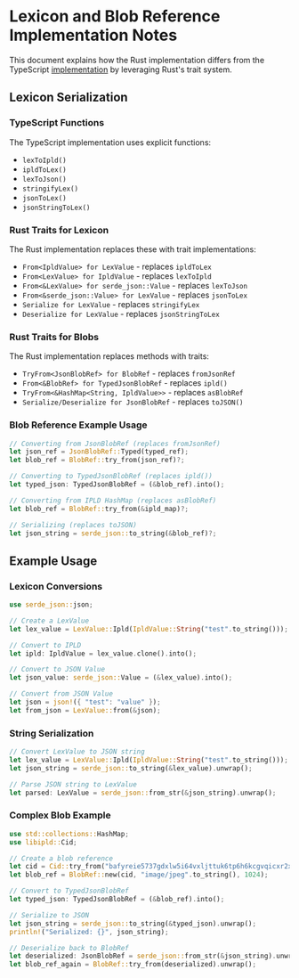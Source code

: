 # Lexicon and Blob Reference Implementation Notes

This document explains how the Rust implementation differs from the TypeScript [implementation](https://github.com/bluesky-social/atproto/tree/bfa178ca62612884e5b4e0a4304bed74d923ae7c/packages/lexicon/src) by leveraging Rust's trait system.

## Lexicon Serialization

### TypeScript Functions
The TypeScript implementation uses explicit functions:
- `lexToIpld()`
- `ipldToLex()`
- `lexToJson()`
- `stringifyLex()`
- `jsonToLex()`
- `jsonStringToLex()`

### Rust Traits for Lexicon
The Rust implementation replaces these with trait implementations:
- `From<IpldValue> for LexValue` - replaces `ipldToLex`
- `From<LexValue> for IpldValue` - replaces `lexToIpld`
- `From<&LexValue> for serde_json::Value` - replaces `lexToJson`
- `From<&serde_json::Value> for LexValue` - replaces `jsonToLex`
- `Serialize for LexValue` - replaces `stringifyLex`
- `Deserialize for LexValue` - replaces `jsonStringToLex`

### Rust Traits for Blobs
The Rust implementation replaces methods with traits:
- `TryFrom<JsonBlobRef> for BlobRef` - replaces `fromJsonRef`
- `From<&BlobRef> for TypedJsonBlobRef` - replaces `ipld()`
- `TryFrom<&HashMap<String, IpldValue>>` - replaces `asBlobRef`
- `Serialize/Deserialize for JsonBlobRef` - replaces `toJSON()`

### Blob Reference Example Usage
```rust
// Converting from JsonBlobRef (replaces fromJsonRef)
let json_ref = JsonBlobRef::Typed(typed_ref);
let blob_ref = BlobRef::try_from(json_ref)?;

// Converting to TypedJsonBlobRef (replaces ipld())
let typed_json: TypedJsonBlobRef = (&blob_ref).into();

// Converting from IPLD HashMap (replaces asBlobRef)
let blob_ref = BlobRef::try_from(&ipld_map)?;

// Serializing (replaces toJSON)
let json_string = serde_json::to_string(&blob_ref)?;
```

## Example Usage

### Lexicon Conversions
```rust
use serde_json::json;

// Create a LexValue
let lex_value = LexValue::Ipld(IpldValue::String("test".to_string()));

// Convert to IPLD
let ipld: IpldValue = lex_value.clone().into();

// Convert to JSON Value
let json_value: serde_json::Value = (&lex_value).into();

// Convert from JSON Value
let json = json!({ "test": "value" });
let from_json = LexValue::from(&json);
```

### String Serialization
```rust
// Convert LexValue to JSON string
let lex_value = LexValue::Ipld(IpldValue::String("test".to_string()));
let json_string = serde_json::to_string(&lex_value).unwrap();

// Parse JSON string to LexValue
let parsed: LexValue = serde_json::from_str(&json_string).unwrap();
```

### Complex Blob Example
```rust
use std::collections::HashMap;
use libipld::Cid;

// Create a blob reference
let cid = Cid::try_from("bafyreie5737gdxlw5i64vxljttuk6tp6h6kcgvqicxr2xg7j6fpd6k4dii").unwrap();
let blob_ref = BlobRef::new(cid, "image/jpeg".to_string(), 1024);

// Convert to TypedJsonBlobRef
let typed_json: TypedJsonBlobRef = (&blob_ref).into();

// Serialize to JSON
let json_string = serde_json::to_string(&typed_json).unwrap();
println!("Serialized: {}", json_string);

// Deserialize back to BlobRef
let deserialized: JsonBlobRef = serde_json::from_str(&json_string).unwrap();
let blob_ref_again = BlobRef::try_from(deserialized).unwrap();
```